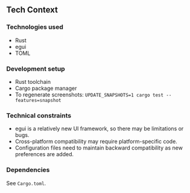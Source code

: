 ## Tech Context

### Technologies used
*   Rust
*   egui
*   TOML

### Development setup
*   Rust toolchain
*   Cargo package manager
*   To regenerate screenshots: `UPDATE_SNAPSHOTS=1 cargo test --features=snapshot`

### Technical constraints
*   egui is a relatively new UI framework, so there may be limitations or bugs.
*   Cross-platform compatibility may require platform-specific code.
*   Configuration files need to maintain backward compatibility as new preferences are added.

### Dependencies

See `Cargo.toml`.